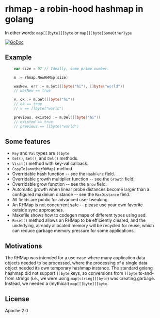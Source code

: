 # rhmap - a robin-hood hashmap in golang

In other words: `map[[]byte][]byte` or `map[[]byte]SomeOtherType`

[![GoDoc](https://godoc.org/github.com/couchbase/rhmap?status.svg)](https://godoc.org/github.com/couchbase/rhmap)

## Example
```go
    var size = 97 // Ideally, some prime number.

    m := rhmap.NewRHMap(size)

    wasNew, err := m.Set([]byte("hi"), []byte("world"))
    // wasNew == true

    v, ok := m.Get([]byte("hi"))
    // ok == true
    // v == []byte("world")

    previous, existed := m.Del([]byte("hi"))
    // existed == true
    // previous == []byte("world")
```

## Some features

* `Key` and `Val` types are `[]byte`
* `Get()`, `Set()`, and `Del()` methods.
* `Visit()` method with key-val callback.
* `CopyTo(anotherRHMap)` method.
* Overridable hash function -- see the `HashFunc` field.
* Overridable growth multiplier function -- see the `Growth` field.
* Overridable grow function -- see the `Grow` field.
* Automatic growth when linear probe distances become larger than a
  configured maximum distance -- see the `MaxDistance` field.
* All fields are public for advanced user tweaking.
* An RHMap is not concurrent safe -- please use your own favorite
  outside sync approaches.
* Makefile shows how to codegen maps of different types using sed.
* `Reset()` method allows an RHMap to be efficiently cleared, and the
  underlying, already allocated memory will be recycled for reuse,
  which can reduce garbage memory pressure for some applications.

## Motivations

The RHMap was intended for a use case where many application data
objects needed to be processed, where the processing of a single data
object needed its own temporary hashmap instance.  The standard golang
hashmap did not support `[]byte` keys, so conversions from `[]byte`
to-and-from strings (i.e., we were using `map[string][]byte`) was
creating garbage.  Instead, we needed a (mythical)
`map[[]byte][]byte`.

## License

Apache 2.0
